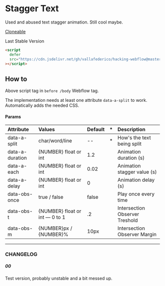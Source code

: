 # Stagger Text

Used and abused text stagger animation. Still cool maybe.

[Cloneable](/)

Last Stable Version

```html
<script
  defer
  src="https://cdn.jsdelivr.net/gh/vallafederico/hacking-webflow@master/dist/text-split.00.js"
></script>
```

## How to

Above script tag in `before /body` Webflow tag.

The implementation needs at least one attribute `data-a-split` to work.
Automatically adds the needed CSS.

#### Params

| Attribute       | Values                         | Default | \*  | Description                    |
| :-------------- | :----------------------------- | :------ | :-- | :----------------------------- |
| data-a-split    | char/word/line                 | --      | \*  | How's the text being split     |
| data-a-duration | {NUMBER} float or int          | 1.2     |     | Animation duration (s)         |
| data-a-each     | {NUMBER} float or int          | 0.02    |     | Animation stagger value (s)    |
| data-a-delay    | {NUMBER} float or int          | 0       |     | Animation delay (s)            |
| data-obs-once   | true / false                   | false   |     | Play once every time           |
| data-obs-t      | {NUMBER} float or int — 0 to 1 | .2      |     | Intersection Observer Treshold |
| data-obs-m      | {NUMBER}px / {NUMBER}%         | 10px    |     | Intersection Observer Margin   |

---

### CHANGELOG

##### 00

Test version, probably unstable and a bit messed up.

